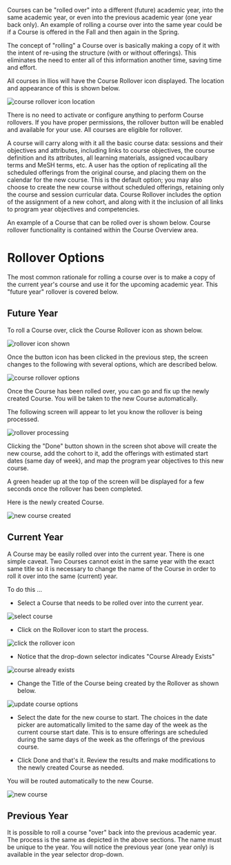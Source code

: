 Courses can be "rolled over" into a different (future) academic year, into the same academic year, or even into the previous academic year (one year back only). An example of rolling a course over into the same year could be if a Course is offered in the Fall and then again in the Spring.

The concept of "rolling" a Course over is basically making a copy of it with the intent of re-using the structure (with or without offerings). This eliminates the need to enter all of this information another time, saving time and effort.

All courses in Ilios will have the Course Rollover icon displayed. The location and appearance of this is shown below.

![course rollover icon location](../../images/course_rollover/course_rollover_button.png)

There is no need to activate or configure anything to perform Course rollovers. If you have proper permissions, the rollover button will be enabled and available for your use. All courses are eligible for rollover. 

A course will carry along with it all the basic course data: sessions and their objectives and attributes, including links to course objectives, the course definition and its attributes, all learning materials, assigned vocaulbary terms and MeSH terms, etc. A user has the option of replicating all the scheduled offerings from the original course, and placing them on the calendar for the new course. This is the default option; you may also choose to create the new course without scheduled offerings, retaining only the course and session curricular data. Course Rollover includes the option of the assignment of a new cohort, and along with it the inclusion of all links to program year objectives and competencies. 

An example of a Course that can be rolled over is shown below. Course rollover functionality is contained within the Course Overview area.

# Rollover Options

The most common rationale for rolling a course over is to make a copy of the current year's course and use it for the upcoming academic year. This "future year" rollover is covered below.

## Future Year

To roll a Course over, click the Course Rollover icon as shown below.

![rollover icon shown](../../images/course_rollover/rollover_icon_shown.png)

Once the button icon has been clicked in the previous step, the screen changes to the following with several options, which are described below.

![course rollover options](../../images/course_rollover/course_rollover_options.png)

Once the Course has been rolled over, you can go and fix up the newly created Course. You will be taken to the new Course automatically. 

The following screen will appear to let you know the rollover is being processed. 

![rollover processing](../../images/course_rollover/rollover_processing.png)

Clicking the "Done" button shown in the screen shot above will create the new course, add the cohort to it, add the offerings with estimated start dates (same day of week), and map the program year objectives to this new course.

A green header up at the top of the screen will be displayed for a few seconds once the rollover has been completed. 

Here is the newly created Course.

![new course created](../../images/course_rollover/new_course_created.png)

## Current Year

A Course may be easily rolled over into the current year. There is one simple caveat. Two Courses cannot exist in the same year with the exact same title so it is necessary to change the name of the Course in order to roll it over into the same (current) year.

To do this ...

* Select a Course that needs to be rolled over into the current year.

![select course](../../images/course_rollover/select_course.png)

* Click on the Rollover icon to start the process.

![click the rollover icon](../../images/course_rollover/click_rollover_button.png)

* Notice that the drop-down selector indicates "Course Already Exists"

![course already exists](../../images/course_rollover/course_already_exists.png)

* Change the Title of the Course being created by the Rollover as shown below.

![update course options](../../images/course_rollover/update_course_options.png)

* Select the date for the new course to start.  The choices in the date picker are automatically limited to the same day of the week as the current course start date.  This is to ensure offerings are scheduled during the same days of the week as the offerings of the previous course.

* Click Done and that's it.  Review the results and make modifications to the newly created Course as needed.

You will be routed automatically to the new Course.

![new course](../../images/course_rollover/new_course.png)

## Previous Year

It is possible to roll a course "over" back into the previous academic year. The process is the same as depicted in the above sections. The name must be unique to the year. You will notice the previous year (one year only) is available in the year selector drop-down.


